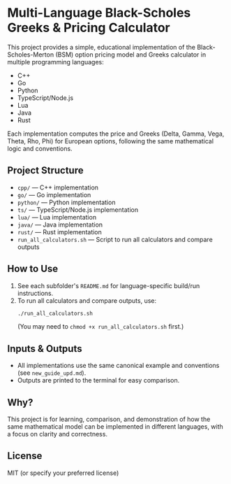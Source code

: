 # Multi-Language Black-Scholes Greeks & Pricing Calculator

This project provides a simple, educational implementation of the Black-Scholes-Merton (BSM) option pricing model and Greeks calculator in multiple programming languages:

- C++
- Go
- Python
- TypeScript/Node.js
- Lua
- Java
- Rust

Each implementation computes the price and Greeks (Delta, Gamma, Vega, Theta, Rho, Phi) for European options, following the same mathematical logic and conventions.

## Project Structure

- `cpp/` — C++ implementation
- `go/` — Go implementation
- `python/` — Python implementation
- `ts/` — TypeScript/Node.js implementation
- `lua/` — Lua implementation
- `java/` — Java implementation
- `rust/` — Rust implementation
- `run_all_calculators.sh` — Script to run all calculators and compare outputs

## How to Use

1. See each subfolder's `README.md` for language-specific build/run instructions.
2. To run all calculators and compare outputs, use:
   ```sh
   ./run_all_calculators.sh
   ```
   (You may need to `chmod +x run_all_calculators.sh` first.)

## Inputs & Outputs
- All implementations use the same canonical example and conventions (see `new_guide_upd.md`).
- Outputs are printed to the terminal for easy comparison.

## Why?
This project is for learning, comparison, and demonstration of how the same mathematical model can be implemented in different languages, with a focus on clarity and correctness.

## License
MIT (or specify your preferred license)
